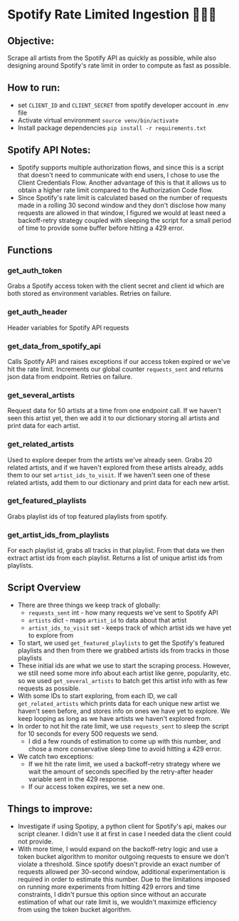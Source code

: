 # Spotify Rate Limited Ingestion 🎵✨🎶

## Objective:
Scrape all artists from the Spotify API as quickly as possible, while also designing
around Spotify's rate limit in order to compute as fast as possible.

## How to run: 
* set `CLIENT_ID` and `CLIENT_SECRET` from spotify developer account in .env file
* Activate virtual environment `source venv/bin/activate`
* Install package dependencies `pip install -r requirements.txt `

## Spotify API Notes:
* Spotify supports multiple authorization flows, and since this is a script that doesn't
need to communicate with end users, I chose to use the Client Credentials Flow. Another
advantage of this is that it allows us to obtain a higher rate limit compared to the 
Authorization Code flow.
* Since Spotify's rate limit is calculated based on the number of requests made in a rolling 30 
second window and they don't disclose how many requests are allowed in that window, I
figured we would at least need a backoff-retry strategy coupled with sleeping the script for 
a small period of time to provide some buffer before hitting a 429 error.

## Functions 
### get_auth_token
Grabs a Spotify access token with the client secret and client id which are both stored as
environment variables. Retries on failure.

### get_auth_header
Header variables for Spotify API requests

### get_data_from_spotify_api
Calls Spotify API and raises exceptions if our access token expired or we've hit the rate limit. 
Increments our global counter `requests_sent` and returns json data from endpoint. 
Retries on failure. 

### get_several_artists
Request data for 50 artists at a time from one endpoint call. If we haven't seen this artist yet,
then we add it to our dictionary storing all artists and print data for each artist.

### get_related_artists
Used to explore deeper from the artists we've already seen. Grabs 20 related artists, and if we
haven't explored from these artists already, adds them to our set `artist_ids_to_visit`. If we
haven't seen one of these related artists, add them to our dictionary and print data for each
new artist. 

### get_featured_playlists
Grabs playlist ids of top featured playlists from spotify.

### get_artist_ids_from_playlists
For each playlist id, grabs all tracks in that playlist. From that data we then extract
artist ids from each playlist. Returns a list of unique artist ids from playlists. 

## Script Overview
* There are three things we keep track of globally: 
  * `requests_sent` int - how many requests we've sent to Spotify API
  * `artists` dict - maps `artist_id` to data about that artist
  * `artist_ids_to_visit` set - keeps track of which artist ids we have yet to explore from
* To start, we used `get_featured_playlists` to get the Spotify's featured playlists
and then from there we grabbed artists ids from tracks in those playlists
* These initial ids are what we use to start the scraping process. However, we still need some more
info about each artist like genre, popularity, etc. so we used `get_several_artists` to batch 
get this artist info with as few requests as possible.
* With some IDs to start exploring, from each ID, we call `get_related_artists` which prints data
for each unique new artist we haven't seen before, and stores info on ones we have yet to explore. We
keep looping as long as we have artists we haven't explored from. 
* In order to not hit the rate limit, we use `requests_sent` to sleep the script for 10 seconds 
for every 500 requests we send. 
  * I did a few rounds of estimation to come up with this number, and chose a more conservative sleep
  time to avoid hitting a 429 error.
* We catch two exceptions: 
  * If we hit the rate limit, we used a backoff-retry strategy where we wait the amount of seconds
  specified by the retry-after header variable sent in the 429 response. 
  * If our access token expires, we set a new one. 


## Things to improve: 
* Investigate if using Spotipy, a python client for Spotify's api, makes our script cleaner. I
didn't use it at first in case I needed data the client could not provide. 
* With more time, I would expand on the backoff-retry logic and use a token bucket algorithm to 
monitor outgoing requests to ensure we don't violate a threshold. Since spotify doesn't provide an
exact number of requests allowed per 30-second window, additional experimentation is required in order
to estimate this number. Due to the limitations imposed on running more experiments from
hitting 429 errors and time constraints, I didn't pursue this option since without
an accurate estimation of what our rate limit is, we wouldn't maximize efficiency from using
the token bucket algorithm. 